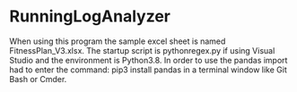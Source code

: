 # RunningLogAnalyzer
When using this program the sample excel sheet is named FitnessPlan_V3.xlsx. The startup script is pythonregex.py if using Visual Studio and the environment is Python3.8.
In order to use the pandas import had to enter the command: pip3 install pandas in a terminal window like Git Bash or Cmder.